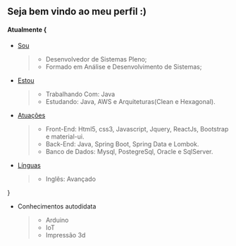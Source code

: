 ## Seja bem vindo ao meu perfil :)

#### Atualmente {

 * [Sou](#Sou)
   > * Desenvolvedor de Sistemas Pleno;
   > * Formado em Análise e Desenvolvimento de Sistemas;

 * [Estou](#Estou)
   > * Trabalhando Com: Java
   > * Estudando: Java, AWS e Arquiteturas(Clean e Hexagonal).
   
 * [Atuações](#Atuações)
   > * Front-End: Html5, css3, Javascript, Jquery, ReactJs, Bootstrap e material-ui.
   > * Back-End: Java, Spring Boot, Spring Data e Lombok.
   > * Banco de Dados: Mysql, PostegreSql, Oracle e SqlServer.
   
 * [Línguas](#Línguas)
   > * Inglês: Avançado

}
 
* Conhecimentos autodidata
  > * Arduino
  > * IoT
  > * Impressão 3d
